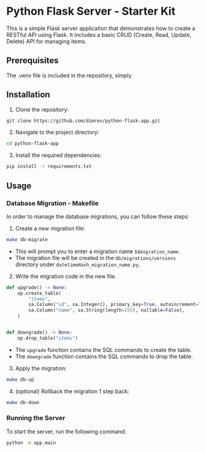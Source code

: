 # Python Flask Server - Starter Kit

This is a simple Flask server application that demonstrates how to create a RESTful API using Flask. It includes a basic CRUD (Create, Read, Update, Delete) API for managing items.

## Prerequisites

The .venv file is included in the repository, simply

## Installation

1. Clone the repository:

```bash
git clone https://github.com/dimrev/python-flask-app.git
```

2. Navigate to the project directory:

```bash
cd python-flask-app
```

3. Install the required dependencies:

```bash
pip install -r requirements.txt
```

## Usage

### Database Migration - Makefile

In order to manage the database migrations, you can follow these steps:

1. Create a new migration file:

```bash
make db-migrate
```

- This will prompt you to enter a migration name `$$migration_name`.
- The migration file will be created in the `db/migrations/versions` directory under `datetimeHash_migration_name.py`.

2. Write the migration code in the new file.

```python
def upgrade() -> None:
    op.create_table(
        "items",
        sa.Column("id", sa.Integer(), primary_key=True, autoincrement=True),
        sa.Column("name", sa.String(length=255), nullable=False),
    )


def downgrade() -> None:
    op.drop_table("items")
```

- The `upgrade` function contains the SQL commands to create the table.
- The `downgrade` function contains the SQL commands to drop the table.

3. Apply the migration:

```bash
make db-up
```

4. (optional) Rollback the migration 1 step back:

```bash
make db-down
```

### Running the Server

To start the server, run the following command:

```bash
python -m app.main
```
